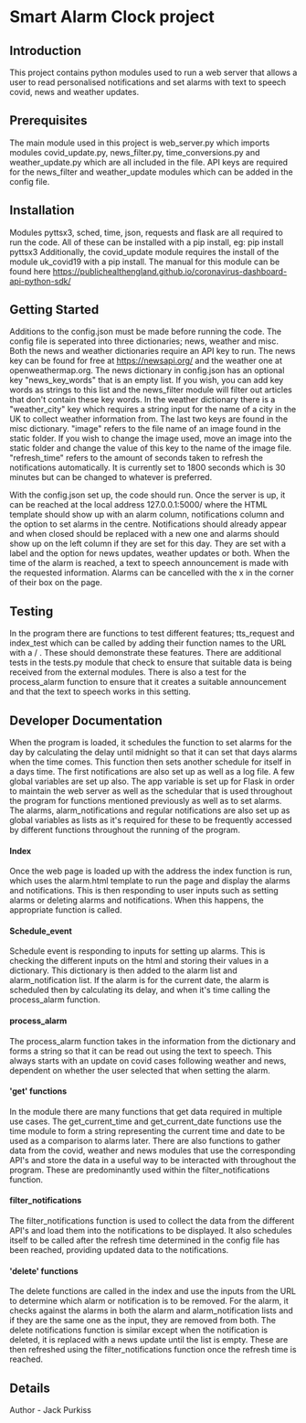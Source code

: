 ﻿
# Smart Alarm Clock project

## Introduction

This project contains python modules used to run a web server that allows a user to read personalised notifications and set alarms with text to speech covid, news and weather updates.

## Prerequisites

The main module used in this project is web_server.py which imports modules covid_update.py, news_filter.py, time_conversions.py and weather_update.py which are all included in the file. API keys are required for the news_filter and weather_update modules which can be added in the config file. 

## Installation

Modules pyttsx3, sched, time, json, requests and flask are all required to run the code. All of these can be installed with a pip install, eg: pip install pyttsx3
Additionally, the covid_update module requires the install of the module uk_covid19 with a pip install. The manual for this module can be found here https://publichealthengland.github.io/coronavirus-dashboard-api-python-sdk/

## Getting Started

Additions to the config.json must be made before running the code. The config file is seperated into three dictionaries; news, weather and misc. Both the news and weather dictionaries require an API key to run. The news key can be found for free at https://newsapi.org/ and the weather one at openweathermap.org. The news dictionary in config.json has an optional key "news_key_words" that is an empty list. If you wish, you can add key words as strings to this list and the news_filter module will filter out articles that don't contain these key words. In the weather dictionary there is a "weather_city" key which requires a string input for the name of a city in the UK to collect weather information from. The last two keys are found in the misc dictionary. "image" refers to the file name of an image found in the static folder. If you wish to change the image used, move an image into the static folder and change the value of this key to the name of the image file. "refresh_time" refers to the amount of seconds taken to refresh the notifications automatically. It is currently set to 1800 seconds which is 30 minutes but can be changed to whatever is preferred.

With the config.json set up, the code should run. Once the server is up, it can be reached at the local address 127.0.0.1:5000/ where the HTML template should show up with an alarm column, notifications column and the option to set alarms in the centre. Notifications should already appear and when closed should be replaced with a new one and alarms should show up on the left column if they are set for this day. They are set with a label and the option for news updates, weather updates or both. When the time of the alarm is reached, a text to speech announcement is made with the requested information. Alarms can be cancelled with the x in the corner of their box on the page.

## Testing

In the program there are functions to test different features; tts_request and index_test which can be called by adding their function names to the  URL with a / . These should demonstrate these features. There are additional tests in the tests.py module that check to ensure that suitable data is being received from the external modules. There is also a test for the process_alarm function to ensure that it creates a suitable announcement and that the text to speech works in this setting.

## Developer Documentation

When the program is loaded, it schedules the function to set alarms for the day by calculating the delay until midnight so that it can set that days alarms when the time comes. This function then sets another schedule for itself in a days time. The first notifications are also set up as well as a log file. A few global variables are set up also. The app variable is set up for Flask in order to maintain the web server as well as the schedular that is used throughout the program for functions mentioned previously as well as to set alarms. The alarms, alarm_notifications and regular notifications are also set up as global variables as lists as it's required for these to be frequently accessed by different functions throughout the running of the program. 

#### Index

Once the web page is loaded up with the address the index function is run, which uses the alarm.html template to run the page and display the alarms and notifications. This is then responding to user inputs such as setting alarms or deleting alarms and notifications. When this happens, the appropriate function is called.

#### Schedule_event

Schedule event is responding to inputs for setting up alarms. This is checking the different inputs on the html and storing their values in a dictionary. This dictionary is then added to the alarm list and alarm_notification list. If the alarm is for the current date, the alarm is scheduled then by calculating its delay, and when it's time calling the process_alarm function.

#### process_alarm

The process_alarm function takes in the information from the dictionary and forms a string so that it can be read out using the text to speech. This always starts with an update on covid cases following weather and news, dependent on whether the user selected that when setting the alarm.

#### 'get' functions

In the module there are many functions that get data required in multiple use cases. The get_current_time and get_current_date functions use the time module to form a string representing the current time and date to be used as a comparison to alarms later. There are also functions to gather data from the covid, weather and news modules that use the corresponding API's and store the data in a useful way to be interacted with throughout the program. These are predominantly used within the filter_notifications function.

#### filter_notifications

The filter_notifications function is used to collect the data from the different API's and load them into the notifications to be displayed. It also schedules itself to be called after the refresh time determined in the config file has been reached, providing updated data to the notifications.

#### 'delete' functions

The delete functions are called in the index and use the inputs from the URL to determine which alarm or notification is to be removed. For the alarm, it checks against the alarms in both the alarm and alarm_notification lists and if they are the same one as the input, they are removed from both. The delete notifications function is similar except when the notification is deleted, it is replaced with a news update until the list is empty. These are then refreshed using the filter_notifications function once the refresh time is reached.

## Details

Author - Jack Purkiss

